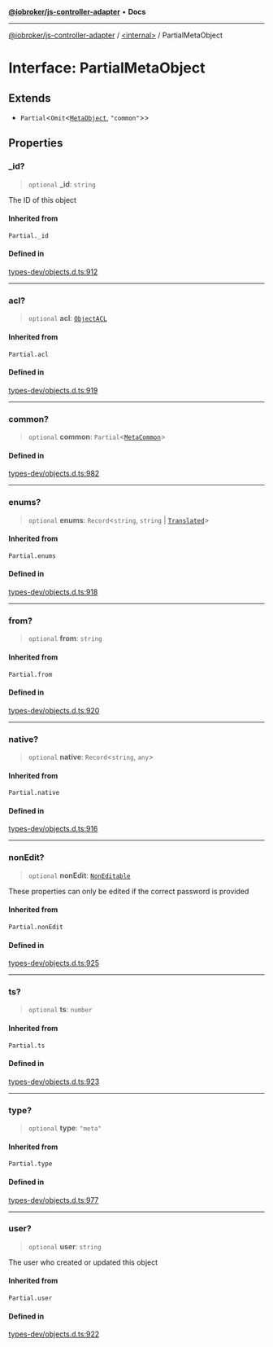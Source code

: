 [**@iobroker/js-controller-adapter**](../../README.md) • **Docs**

***

[@iobroker/js-controller-adapter](../../globals.md) / [\<internal\>](../README.md) / PartialMetaObject

# Interface: PartialMetaObject

## Extends

- `Partial`\<`Omit`\<[`MetaObject`](MetaObject.md), `"common"`\>\>

## Properties

### \_id?

> `optional` **\_id**: `string`

The ID of this object

#### Inherited from

`Partial._id`

#### Defined in

[types-dev/objects.d.ts:912](https://github.com/ioBroker/ioBroker.js-controller/blob/1bddb836daa1042928a00fd5fb5e1f69cf0ebd69/packages/types-dev/objects.d.ts#L912)

***

### acl?

> `optional` **acl**: [`ObjectACL`](ObjectACL.md)

#### Inherited from

`Partial.acl`

#### Defined in

[types-dev/objects.d.ts:919](https://github.com/ioBroker/ioBroker.js-controller/blob/1bddb836daa1042928a00fd5fb5e1f69cf0ebd69/packages/types-dev/objects.d.ts#L919)

***

### common?

> `optional` **common**: `Partial`\<[`MetaCommon`](MetaCommon.md)\>

#### Defined in

[types-dev/objects.d.ts:982](https://github.com/ioBroker/ioBroker.js-controller/blob/1bddb836daa1042928a00fd5fb5e1f69cf0ebd69/packages/types-dev/objects.d.ts#L982)

***

### enums?

> `optional` **enums**: `Record`\<`string`, `string` \| [`Translated`](../type-aliases/Translated.md)\>

#### Inherited from

`Partial.enums`

#### Defined in

[types-dev/objects.d.ts:918](https://github.com/ioBroker/ioBroker.js-controller/blob/1bddb836daa1042928a00fd5fb5e1f69cf0ebd69/packages/types-dev/objects.d.ts#L918)

***

### from?

> `optional` **from**: `string`

#### Inherited from

`Partial.from`

#### Defined in

[types-dev/objects.d.ts:920](https://github.com/ioBroker/ioBroker.js-controller/blob/1bddb836daa1042928a00fd5fb5e1f69cf0ebd69/packages/types-dev/objects.d.ts#L920)

***

### native?

> `optional` **native**: `Record`\<`string`, `any`\>

#### Inherited from

`Partial.native`

#### Defined in

[types-dev/objects.d.ts:916](https://github.com/ioBroker/ioBroker.js-controller/blob/1bddb836daa1042928a00fd5fb5e1f69cf0ebd69/packages/types-dev/objects.d.ts#L916)

***

### nonEdit?

> `optional` **nonEdit**: [`NonEditable`](NonEditable.md)

These properties can only be edited if the correct password is provided

#### Inherited from

`Partial.nonEdit`

#### Defined in

[types-dev/objects.d.ts:925](https://github.com/ioBroker/ioBroker.js-controller/blob/1bddb836daa1042928a00fd5fb5e1f69cf0ebd69/packages/types-dev/objects.d.ts#L925)

***

### ts?

> `optional` **ts**: `number`

#### Inherited from

`Partial.ts`

#### Defined in

[types-dev/objects.d.ts:923](https://github.com/ioBroker/ioBroker.js-controller/blob/1bddb836daa1042928a00fd5fb5e1f69cf0ebd69/packages/types-dev/objects.d.ts#L923)

***

### type?

> `optional` **type**: `"meta"`

#### Inherited from

`Partial.type`

#### Defined in

[types-dev/objects.d.ts:977](https://github.com/ioBroker/ioBroker.js-controller/blob/1bddb836daa1042928a00fd5fb5e1f69cf0ebd69/packages/types-dev/objects.d.ts#L977)

***

### user?

> `optional` **user**: `string`

The user who created or updated this object

#### Inherited from

`Partial.user`

#### Defined in

[types-dev/objects.d.ts:922](https://github.com/ioBroker/ioBroker.js-controller/blob/1bddb836daa1042928a00fd5fb5e1f69cf0ebd69/packages/types-dev/objects.d.ts#L922)

